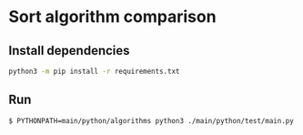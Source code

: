 # Sort algorithm comparison

## Install dependencies
```sh
python3 -m pip install -r requirements.txt
```

## Run
```sh
$ PYTHONPATH=main/python/algorithms python3 ./main/python/test/main.py
```